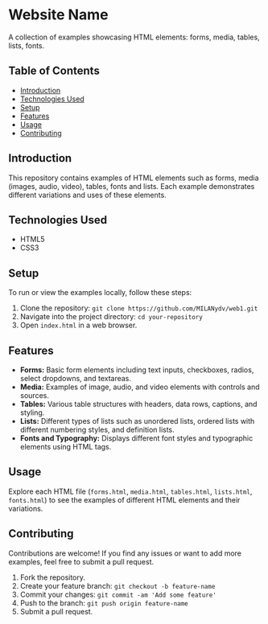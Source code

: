 # Website Name

A collection of examples showcasing HTML elements: forms, media, tables, lists, fonts.

## Table of Contents

- [Introduction](#introduction)
- [Technologies Used](#technologies-used)
- [Setup](#setup)
- [Features](#features)
- [Usage](#usage)
- [Contributing](#contributing)

## Introduction

This repository contains examples of HTML elements such as forms, media (images, audio, video), tables, fonts and lists. Each example demonstrates different variations and uses of these elements.

## Technologies Used

- HTML5
- CSS3

## Setup

To run or view the examples locally, follow these steps:

1. Clone the repository: `git clone https://github.com/MILANydv/web1.git`
2. Navigate into the project directory: `cd your-repository`
3. Open `index.html` in a web browser.

## Features

- **Forms:** Basic form elements including text inputs, checkboxes, radios, select dropdowns, and textareas.
- **Media:** Examples of image, audio, and video elements with controls and sources.
- **Tables:** Various table structures with headers, data rows, captions, and styling.
- **Lists:** Different types of lists such as unordered lists, ordered lists with different numbering styles, and definition lists.
- **Fonts and Typography:** Displays different font styles and typographic elements using HTML tags.

## Usage

Explore each HTML file (`forms.html`, `media.html`, `tables.html`, `lists.html`, `fonts.html`) to see the examples of different HTML elements and their variations.

## Contributing

Contributions are welcome! If you find any issues or want to add more examples, feel free to submit a pull request.

1. Fork the repository.
2. Create your feature branch: `git checkout -b feature-name`
3. Commit your changes: `git commit -am 'Add some feature'`
4. Push to the branch: `git push origin feature-name`
5. Submit a pull request.
